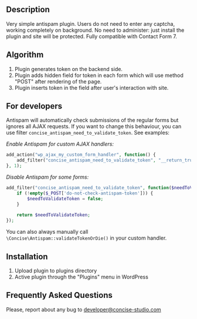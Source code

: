 ## Description

Very simple antispam plugin.
Users do not need to enter any captcha, working completely on background.
No need to administer: just install the plugin and site will be protected.
Fully compatible with Contact Form 7.

##  Algorithm
1. Plugin generates token on the backend side.
2. Plugin adds hidden field for token in each form which will use method "POST" after rendering of the page.
3. Plugin inserts token in the field after user's interaction with site.

## For developers

Antispam will automatically check submissions of the regular forms but ignores all AJAX requests.
If you want to change this behaviour, you can use filter `concise_antispam_need_to_validate_token`. 
See examples:

_Enable Antispam for custom AJAX handlers:_
```php
add_action("wp_ajax_my_custom_form_handler", function() { 
    add_filter("concise_antispam_need_to_validate_token", "__return_true");
}, 1);
```

_Disable Antispam for some forms:_
```php
add_filter("concise_antispam_need_to_validate_token", function($needToValidateToken) {
    if (!empty($_POST['do-not-check-antispam-token'])) {
        $needToValidateToken = false;
    }
    
    return $needToValidateToken;
});
```

You can also always manually call `\Concise\Antispam::validateTokenOrDie()` in your custom handler.

## Installation

1. Upload plugin to plugins directory
2. Active plugin through the "Plugins" menu in WordPress

## Frequently Asked Questions

Please, report about any bug to developer@concise-studio.com
